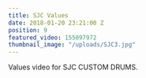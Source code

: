 ```yaml
---
title: SJC Values
date: 2018-01-20 23:21:00 Z
position: 9
featured_video: 155097972
thumbnail_image: "/uploads/SJC3.jpg"
---
```


Values video for SJC CUSTOM DRUMS.
